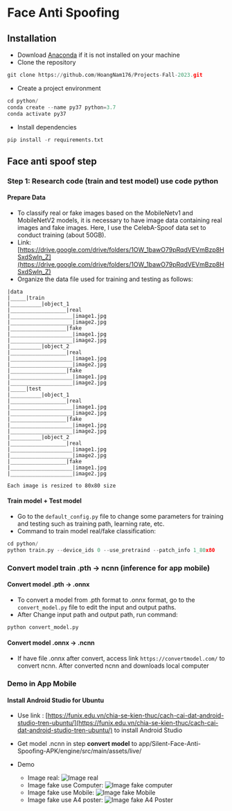 # Face Anti Spoofing

## Installation

- Download [Anaconda](https://www.anaconda.com/products/individual) if it is not installed on your machine
- Clone the repository

```python
git clone https://github.com/HoangNam176/Projects-Fall-2023.git
```

- Create a project environment

```python
cd python/
conda create --name py37 python=3.7
conda activate py37
```

- Install dependencies

```python
pip install -r requirements.txt
```

## Face anti spoof step

### Step 1: Research code (train and test model) use code python

#### Prepare Data

- To classify real or fake images based on the MobileNetv1 and MobileNetV2 models, it is necessary to have image data containing real images and fake images. Here, I use the CelebA-Spoof data set to conduct training (about 50GB).
- Link: [https://drive.google.com/drive/folders/1OW_1bawO79pRqdVEVmBzp8HSxdSwln_Z](https://drive.google.com/drive/folders/1OW_1bawO79pRqdVEVmBzp8HSxdSwln_Z)
- Organize the data file used for training and testing as follows:

```text
|data
|_____|train
|__________|object_1
|__________________|real
|____________________|image1.jpg
|____________________|image2.jpg
|__________________|fake
|____________________|image1.jpg
|____________________|image2.jpg
|__________|object_2
|__________________|real
|____________________|image1.jpg
|____________________|image2.jpg
|__________________|fake
|____________________|image1.jpg
|____________________|image2.jpg
|_____|test
|__________|object_1
|__________________|real
|____________________|image1.jpg
|____________________|image2.jpg
|__________________|fake
|____________________|image1.jpg
|____________________|image2.jpg
|__________|object_2
|__________________|real
|____________________|image1.jpg
|____________________|image2.jpg
|__________________|fake
|____________________|image1.jpg
|____________________|image2.jpg

Each image is resized to 80x80 size
```

#### Train model + Test model

- Go to the ``default_config.py`` file to change some parameters for training and testing such as training path, learning rate, etc.
- Command to train model real/fake classification:

```python
cd python/
python train.py --device_ids 0 --use_pretraind --patch_info 1_80x80
```

### Convert model train .pth -> ncnn (inference for app mobile)

#### Convert model .pth -> .onnx

- To convert a model from .pth format to .onnx format, go to the ``convert_model.py`` file to edit the input and output paths.
- After Change input path and output path, run command:

```python
python convert_model.py
```

#### Convert model .onnx -> .ncnn

- If have file .onnx after convert, access link ``https://convertmodel.com/`` to convert ncnn. After converted ncnn and downloads local computer

### Demo in App Mobile

#### Install Android Studio for Ubuntu

- Use link : [https://funix.edu.vn/chia-se-kien-thuc/cach-cai-dat-android-studio-tren-ubuntu/](https://funix.edu.vn/chia-se-kien-thuc/cach-cai-dat-android-studio-tren-ubuntu/) to install Android Studio
- Get model .ncnn in step **convert model** to app/Silent-Face-Anti-Spoofing-APK/engine/src/main/assets/live/
- Demo

  - Image real: ![Image real](https://i.imgur.com/NekVSCI.jpeg)
  - Image fake use Computer: ![Image fake computer](https://i.imgur.com/74sTuDk.jpeg)
  - Image fake use Mobile: ![Image fake Mobile](https://i.imgur.com/KxeQfmA.jpeg)
  - Image fake use A4 poster: ![Image fake A4 Poster](https://i.imgur.com/yS0eFl6.jpeg)

